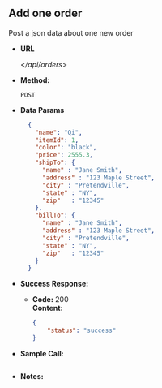 **Add one order**
----
Post a json data about one new order

* **URL**

  <_/api/orders_>

* **Method:**

  `POST` 

* **Data Params**

  ```json
    {
      "name": "Qi",
      "itemId": 1,
      "color": "black",
      "price": 2555.3,
      "shipTo": {
        "name" : "Jane Smith",
        "address" : "123 Maple Street",
        "city" : "Pretendville",
        "state" : "NY",
        "zip"   : "12345"
      },
      "billTo": {
        "name" : "Jane Smith",
        "address" : "123 Maple Street",
        "city" : "Pretendville",
        "state" : "NY",
        "zip"   : "12345"
      }
    }
  ```
  
* **Success Response:**

  * **Code:** 200 <br />
    **Content:** 
    ```json
    {
        "status": "success"
    }
    ```
 

* **Sample Call:**

   ```javascript

   ```

* **Notes:**

 